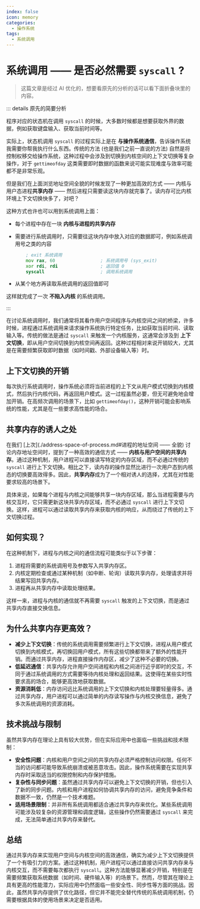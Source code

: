 ```yaml
---
index: false
icon: memory
categories:
  - 操作系统
tags:
  - 系统调用
---
```


# 系统调用 —— 是否必然需要 `syscall` ?

> 这篇文章是经过 AI 优化的，想要看原先的分析的话可以看下面折叠块里的内容。

::: details 原先的简要分析

程序对应的状态机在调用 `syscall` 的时候，大多数时候都是想要获取外界的数据，例如获取键盘输入、获取当前时间等。

实际上，状态机调用 `syscall` 的过程实际上是在 **与操作系统通信**，告诉操作系统我需要你帮我执行什么东西。传统的方法 (也是我们之前一直说的方法) 自然是将控制权移交给操作系统，这种过程中会涉及到切换到内核空间的上下文切换等复杂操作，对于 `gettimeofday` 这类需要即时数据的函数来说可能实现难度与效率可能都不是非常乐观。

但是我们在上面浏览地址空间全貌的时候发现了一种更加高效的方式 —— 内核与用户态进程**共享内存** —— 然后进程只需要读这块内存就完事了。读内存可比内核环境上下文切换快多了，对吧？

这种方式也许也可以用到系统调用上面：

- 每个进程中存在一块 **内核与进程的共享内存**

- 需要进行系统调用时，只需要往这块内存中放入对应的数据即可，例如系统调用号之类的内容

  ```asm title="使用汇编代码实现系统调用的例子"
      ; exit 系统调用
      mov rax, 60                 ; 系统调用号 (sys_exit)
      xor rdi, rdi                ; 返回值 0
      syscall                     ; 调用系统调用
  ```

- 从某个地方再读取系统调用的返回值即可

这样就完成了一次 **不陷入内核** 的系统调用。

:::

在讨论系统调用时，我们通常将其看作用户空间程序与内核空间之间的桥梁，许多时候，进程通过系统调用来请求操作系统执行特定任务，比如获取当前时间、读取输入等。传统的做法是通过 `syscall` 来触发一个内核服务，这通常会涉及到 **上下文切换**，即从用户空间切换到内核空间再返回。这种过程相对来说开销较大，尤其是在需要频繁获取即时数据（如时间戳、外部设备输入等）时。

## 上下文切换的开销

每次执行系统调用时，操作系统必须将当前进程的上下文从用户模式切换到内核模式，然后执行内核代码，再返回用户模式。这一过程虽然必要，但无可避免地会增加开销。在高频次调用的场景下，比如 `gettimeofday()`，这种开销可能会影响系统的性能，尤其是在一些要求高性能的场合。

## 共享内存的诱人之处

在我们 [上次](./address-space-of-process.md#进程的地址空间 —— 全貌) 讨论内存地址空间时，提到了一种高效的通信方式 —— **内核与用户空间的共享内存**。通过这种机制，用户进程可以直接读写特定的内存区域，而不必通过传统的 `syscall` 进行上下文切换。相比之下，读内存的操作显然比进行一次用户态到内核态的切换要高效得多。因此，**共享内存**成为了一个相对诱人的选择，尤其在对性能要求较高的场景下。

具体来说，如果每个进程与内核之间能够共享一块内存区域，那么当进程需要与内核交互时，它只需更新这块共享内存区域，而不必通过 `syscall` 进行上下文切换。这样，进程可以通过读取共享内存来获取内核的响应，从而绕过了传统的上下文切换过程。

## 如何实现？

在这种机制下，进程与内核之间的通信流程可能类似于以下步骤：

1. 进程将需要的系统调用号及参数写入共享内存区。
2. 内核定期检查或通过某种机制（如中断、轮询）读取共享内存，处理请求并将结果写回共享内存。
3. 进程再从共享内存中读取处理结果。

这样一来，进程与内核的通信就不再需要 `syscall` 触发的上下文切换，而是通过共享内存直接交换信息。

## 为什么共享内存更高效？

- **减少上下文切换**：传统的系统调用需要频繁进行上下文切换，进程从用户模式切换到内核模式，再切换回用户模式，所有这些切换都带来了额外的性能开销。而通过共享内存，进程直接操作内存区，减少了这种不必要的切换。
- **低延迟通信**：共享内存允许用户空间进程和内核之间进行近乎即时的交互，不同于通过系统调用的方式需要等待内核处理和返回结果。这使得在某些实时性要求高的场合，能够更高效地获取数据。
- **资源消耗低**：内存访问远比系统调用的上下文切换和内核处理要轻量得多。通过共享内存，用户进程可以通过简单的内存读写操作与内核交换信息，避免了多次系统调用的资源消耗。

## 技术挑战与限制

虽然共享内存在理论上具有较大优势，但在实际应用中也面临一些挑战和技术限制：

- **安全性问题**：内核和用户空间之间的共享内存必须严格控制访问权限。任何不当的访问都可能导致系统崩溃或被恶意攻击。因此，操作系统需要在实现共享内存时采取适当的权限控制和内存保护措施。
- **复杂性与同步问题**：虽然通过共享内存可以避免上下文切换的开销，但也引入了新的同步问题。内核和用户进程如何协调共享内存的访问，避免竞争条件和数据不一致，仍然是一个技术难题。
- **适用场景限制**：并非所有系统调用都适合通过共享内存来优化。某些系统调用可能涉及较复杂的资源管理和调度逻辑，这些操作仍然需要通过 `syscall` 来完成，无法简单通过共享内存来替代。

## 总结

通过共享内存来实现用户空间与内核空间的高效通信，确实为减少上下文切换提供了一个有吸引力的方案。通过这种机制，用户进程可以通过直接访问共享内存来与内核交互，而不需要每次都执行 `syscall`。这种方法能够显著减少开销，特别是在需要频繁获取系统数据（如时间、硬件输入等）的场景下。然而，尽管其在理论上具有更高的性能潜力，实际应用中仍然面临一些安全性、同步性等方面的挑战。因此，虽然共享内存提供了优化路径，但它并不能完全替代传统的系统调用机制，仍需要根据具体的使用场景来决定是否适用。
